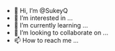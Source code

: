 - 👋 Hi, I’m @SukeyQ
- 👀 I’m interested in ...
- 🌱 I’m currently learning ...
- 💞️ I’m looking to collaborate on ...
- 📫 How to reach me ...

<!---
SukeyQ/SukeyQ is a ✨ special ✨ repository because its `README.md` (this file) appears on your GitHub profile.
You can click the Preview link to take a look at your changes.
--->
